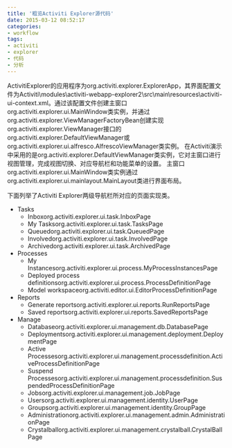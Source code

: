 ```yaml
---
title: '粗览Activiti Explorer源代码'
date: 2015-03-12 08:52:17
categories: 
- workflow
tags: 
- activiti
- explorer
- 代码
- 分析
---
```

ActivitiExplorer的应用程序为org.activiti.explorer.ExplorerApp，其界面配置文件为Activiti\modules\activiti-webapp-explorer2\src\main\resources\activiti-ui-context.xml。通过该配置文件创建主窗口org.activiti.explorer.ui.MainWindow类实例，并通过org.activiti.explorer.ViewManagerFactoryBean创建实现org.activiti.explorer.ViewManager接口的org.activiti.explorer.DefaultViewManager或org.activiti.explorer.ui.alfresco.AlfrescoViewManager类实例。
在Activiti演示中采用的是org.activiti.explorer.DefaultViewManager类实例，它对主窗口进行视图管理，完成视图切换、对应导航栏和功能菜单的设置。
主窗口org.activiti.explorer.ui.MainWindow类实例通过org.activiti.explorer.ui.mainlayout.MainLayout类进行界面布局。

下面列举了Activiti Explorer两级导航栏所对应的页面实现类。
- Tasks
  - Inboxorg.activiti.explorer.ui.task.InboxPage
  - My Tasksorg.activiti.explorer.ui.task.TasksPage
  - Queuedorg.activiti.explorer.ui.task.QueuedPage
  - Involvedorg.activiti.explorer.ui.task.InvolvedPage
  - Archivedorg.activiti.explorer.ui.task.ArchivedPage
- Processes
  - My Instancesorg.activiti.explorer.ui.process.MyProcessInstancesPage
  - Deployed process definitionsorg.activiti.explorer.ui.process.ProcessDefinitionPage
  - Model workspaceorg.activiti.editor.ui.EditorProcessDefinitionPage
- Reports
  - Generate reportsorg.activiti.explorer.ui.reports.RunReportsPage
  - Saved reportsorg.activiti.explorer.ui.reports.SavedReportsPage
- Manage
  - Databaseorg.activiti.explorer.ui.management.db.DatabasePage
  - Deploymentsorg.activiti.explorer.ui.management.deployment.DeploymentPage
  - Active Processesorg.activiti.explorer.ui.management.processdefinition.ActiveProcessDefinitionPage
  - Suspend Processesorg.activiti.explorer.ui.management.processdefinition.SuspendedProcessDefinitionPage
  - Jobsorg.activiti.explorer.ui.management.job.JobPage
  - Usersorg.activiti.explorer.ui.management.identity.UserPage
  - Groupsorg.activiti.explorer.ui.management.identity.GroupPage
  - Administrationorg.activiti.explorer.ui.management.admin.AdministrationPage
  - Crystalballorg.activiti.explorer.ui.management.crystalball.CrystalBallPage